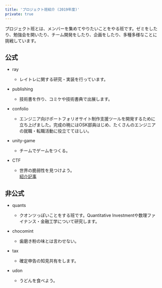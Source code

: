 ```yaml
---
title: 'プロジェクト班紹介 (2019年度)'
private: true
---
```



プロジェクト班とは、メンバーを集めてやりたいことをやる班です。ゼミをしたり、勉強会を開いたり、チーム開発をしたり、企画をしたり、多種多様なことに挑戦しています。

## 公式

- ray
    - レイトレに関する研究・実装を行っています。

- publishing
    - 技術書を作り、コミケや技術書典で出展します。

- confolio
    - エンジニア向けポートフォリオサイト制作支援ツールを開発するために立ち上げました。完成の暁にはOSK部員はじめ、たくさんのエンジニアの就職・転職活動に役立ててほしい。

- unity-game
    - チームでゲームをつくる。

- CTF
    - 世界の脆弱性を見つけよう。  
    [紹介記事](/articles/2019/ctf)

## 非公式

- quants
    - クオンツっぽいことをする班です。Quantitative Investmentや数理ファイナンス・金融工学について研究します。

- chocomint
    - 歯磨き粉の味とは言わせない。

- tax
    - 確定申告の知見共有をします。

- udon
    - うどんを食べよう。

